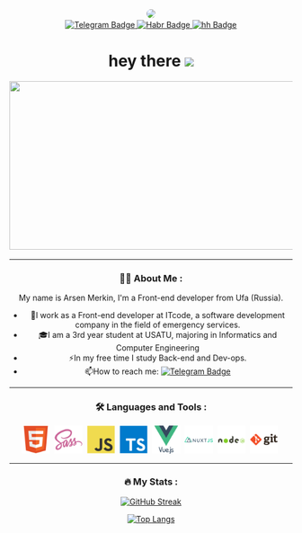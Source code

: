<div id="header" align="center">
  <div >
    <img src="https://media.giphy.com/media/ule4vhcY1xEKQ/giphy.gif" width="150" style="border-radius: 50%"/>
  <div/>
  <div id="badges">
    <a href="https://t.me/a_merkin" target="_blank">
      <img src="https://img.shields.io/badge/Telegram-blue?style=for-the-badge&logo=Telegram&logoColor=white" alt="Telegram Badge"/>
    <a/>
    <a href="https://career.habr.com/a_merkin" target="_blank">
      <img src="https://img.shields.io/badge/Habr-green?style=for-the-badge&logo=Habr&logoColor=white" alt="Habr Badge"/>
    <a/>
    <a href="https://hh.ru/resume/298f3537ff08f6f2cf0039ed1f566662737032" target="_blank">
      <img src="https://img.shields.io/badge/hh ru-red?style=for-the-badge&logo=HH&logoColor=white" alt="hh Badge"/>
    <a/>
  </div>
  <h1>
    hey there
    <img src="https://media.giphy.com/media/hvRJCLFzcasrR4ia7z/giphy.gif" width="30px"/>
  </h1>
</div>
<div align="center">
  <img src="https://media.giphy.com/media/dWesBcTLavkZuG35MI/giphy.gif" width="600" height="300"/>
</div>
      
---
      
### :man_technologist: About Me :
My name is Arsen Merkin, I'm a Front-end developer from Ufa (Russia).
- :telescope:I work as a Front-end developer at ITcode, a software development company in the field of emergency services.
- :mortar_board:I am a 3rd year student at USATU, majoring in Informatics and Computer Engineering
- :zap:In my free time I study Back-end and Dev-ops.
- :mailbox:How to reach me: [![Telegram Badge](https://img.shields.io/badge/-a_merkin-blue?style=flat&logo=Telegram&logoColor=white)](https://t.me/a_merkin)
      
---

### :hammer_and_wrench: Languages and Tools :
<div>
  <img src="https://github.com/devicons/devicon/blob/master/icons/html5/html5-original.svg" title="HTML5" alt="HTML" width="50" height="50"/>&nbsp;
  <img src="https://github.com/devicons/devicon/blob/master/icons/sass/sass-original.svg" title="Sass" **alt="Sass" width="50" height="50"/>&nbsp;
  <img src="https://github.com/devicons/devicon/blob/master/icons/javascript/javascript-original.svg" title="JavaScript" alt="JavaScript" width="50" height="50"/>&nbsp;
  <img src="https://github.com/devicons/devicon/blob/master/icons/typescript/typescript-original.svg" title="TypeScript" alt="TypeScript" width="50" height="50"/>&nbsp;
  <img src="https://github.com/devicons/devicon/blob/master/icons/vuejs/vuejs-original-wordmark.svg" title="Vue" **alt="Vue" width="50" height="50">&nbsp;
  <img src="https://github.com/devicons/devicon/blob/master/icons/nuxtjs/nuxtjs-original-wordmark.svg" title="Nuxt" **alt="Nuxt" width="50" height="50">&nbsp;
  <img src="https://github.com/devicons/devicon/blob/master/icons/nodejs/nodejs-original-wordmark.svg" title="NodeJS" alt="NodeJS" width="50" height="50"/>&nbsp;
  <img src="https://github.com/devicons/devicon/blob/master/icons/git/git-original-wordmark.svg" title="Git" **alt="Git" width="50" height="50"/>&nbsp;
  
  ---
  
  ### :fire: My Stats :
  [![GitHub Streak](http://github-readme-streak-stats.herokuapp.com?user=a-merkin&theme=dark&background=000000)](https://git.io/streak-stats)
  
[![Top Langs](https://github-readme-stats.vercel.app/api/top-langs/?username=a-merkin&theme=dark&layout=compact)](https://github.com/anuraghazra/github-readme-stats)
